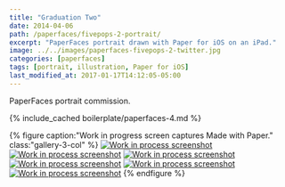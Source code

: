 ```yaml
---
title: "Graduation Two"
date: 2014-04-06
path: /paperfaces/fivepops-2-portrait/
excerpt: "PaperFaces portrait drawn with Paper for iOS on an iPad."
image: ../../images/paperfaces-fivepops-2-twitter.jpg
categories: [paperfaces]
tags: [portrait, illustration, Paper for iOS]
last_modified_at: 2017-01-17T14:12:05-05:00
---
```


PaperFaces portrait commission.

{% include_cached boilerplate/paperfaces-4.md %}

{% figure caption:"Work in progress screen captures Made with Paper." class:"gallery-3-col" %}
[![Work in process screenshot](../../images/paperfaces-fivepops-2-process-1-600.jpg)](../../images/paperfaces-fivepops-2-process-1-lg.jpg)
[![Work in process screenshot](../../images/paperfaces-fivepops-2-process-2-600.jpg)](../../images/paperfaces-fivepops-2-process-2-lg.jpg)
[![Work in process screenshot](../../images/paperfaces-fivepops-2-process-3-600.jpg)](../../images/paperfaces-fivepops-2-process-3-lg.jpg)
[![Work in process screenshot](../../images/paperfaces-fivepops-2-process-4-600.jpg)](../../images/paperfaces-fivepops-2-process-4-lg.jpg)
[![Work in process screenshot](../../images/paperfaces-fivepops-2-process-5-600.jpg)](../../images/paperfaces-fivepops-2-process-5-lg.jpg)
[![Work in process screenshot](../../images/paperfaces-fivepops-2-process-6-600.jpg)](../../images/paperfaces-fivepops-2-process-6-lg.jpg)
{% endfigure %}
